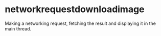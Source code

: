 # networkrequestdownloadimage
Making a networking request, fetching the result and displaying it in the main thread.

